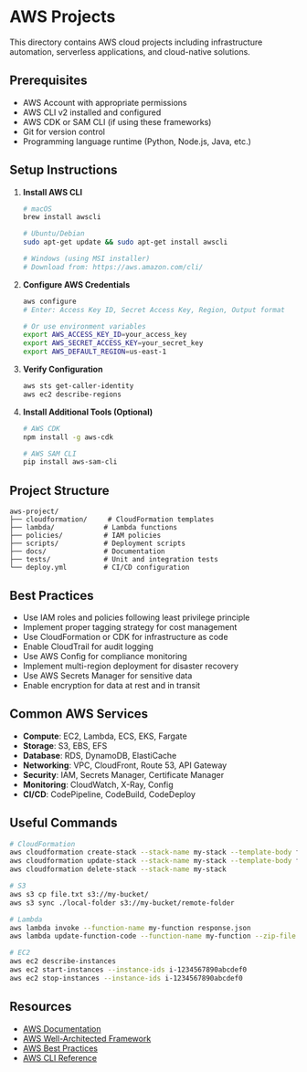 # AWS Projects

This directory contains AWS cloud projects including infrastructure automation, serverless applications, and cloud-native solutions.

## Prerequisites

- AWS Account with appropriate permissions
- AWS CLI v2 installed and configured
- AWS CDK or SAM CLI (if using these frameworks)
- Git for version control
- Programming language runtime (Python, Node.js, Java, etc.)

## Setup Instructions

1. **Install AWS CLI**
   ```bash
   # macOS
   brew install awscli
   
   # Ubuntu/Debian
   sudo apt-get update && sudo apt-get install awscli
   
   # Windows (using MSI installer)
   # Download from: https://aws.amazon.com/cli/
   ```

2. **Configure AWS Credentials**
   ```bash
   aws configure
   # Enter: Access Key ID, Secret Access Key, Region, Output format
   
   # Or use environment variables
   export AWS_ACCESS_KEY_ID=your_access_key
   export AWS_SECRET_ACCESS_KEY=your_secret_key
   export AWS_DEFAULT_REGION=us-east-1
   ```

3. **Verify Configuration**
   ```bash
   aws sts get-caller-identity
   aws ec2 describe-regions
   ```

4. **Install Additional Tools (Optional)**
   ```bash
   # AWS CDK
   npm install -g aws-cdk
   
   # AWS SAM CLI
   pip install aws-sam-cli
   ```

## Project Structure

```
aws-project/
├── cloudformation/     # CloudFormation templates
├── lambda/            # Lambda functions
├── policies/          # IAM policies
├── scripts/           # Deployment scripts
├── docs/              # Documentation
├── tests/             # Unit and integration tests
└── deploy.yml         # CI/CD configuration
```

## Best Practices

- Use IAM roles and policies following least privilege principle
- Implement proper tagging strategy for cost management
- Use CloudFormation or CDK for infrastructure as code
- Enable CloudTrail for audit logging
- Use AWS Config for compliance monitoring
- Implement multi-region deployment for disaster recovery
- Use AWS Secrets Manager for sensitive data
- Enable encryption for data at rest and in transit

## Common AWS Services

- **Compute**: EC2, Lambda, ECS, EKS, Fargate
- **Storage**: S3, EBS, EFS
- **Database**: RDS, DynamoDB, ElastiCache
- **Networking**: VPC, CloudFront, Route 53, API Gateway
- **Security**: IAM, Secrets Manager, Certificate Manager
- **Monitoring**: CloudWatch, X-Ray, Config
- **CI/CD**: CodePipeline, CodeBuild, CodeDeploy

## Useful Commands

```bash
# CloudFormation
aws cloudformation create-stack --stack-name my-stack --template-body file://template.yaml
aws cloudformation update-stack --stack-name my-stack --template-body file://template.yaml
aws cloudformation delete-stack --stack-name my-stack

# S3
aws s3 cp file.txt s3://my-bucket/
aws s3 sync ./local-folder s3://my-bucket/remote-folder

# Lambda
aws lambda invoke --function-name my-function response.json
aws lambda update-function-code --function-name my-function --zip-file fileb://function.zip

# EC2
aws ec2 describe-instances
aws ec2 start-instances --instance-ids i-1234567890abcdef0
aws ec2 stop-instances --instance-ids i-1234567890abcdef0
```

## Resources

- [AWS Documentation](https://docs.aws.amazon.com/)
- [AWS Well-Architected Framework](https://aws.amazon.com/architecture/well-architected/)
- [AWS Best Practices](https://aws.amazon.com/architecture/reference-architecture-diagrams/)
- [AWS CLI Reference](https://docs.aws.amazon.com/cli/latest/reference/)